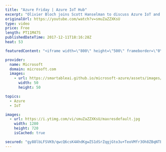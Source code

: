 ```yaml
---
title: "Azure Friday | Azure IoT Hub"
excerpt: "Olivier Bloch joins Scott Hanselman to discuss Azure IoT and how it is more than just about connecting IoT devices and sending telemetry to the Cloud. They also talk about Azure IoT device topics such as twins, provisioning, and lifecycle management.  For more information, see:  Azure IoT Hub - http://aka.ms/azureiotgetstarted"
originalUrl: https://youtube.com/watch?v=smuZaZZXKsU
type: video
price: Free
length: PT11M47S
publishedDateTime: 2017-12-11T18:16:28Z
heat: 53

featuredContent: "<iframe width=\"800\" height=\"500\" frameborder=\"0\" src=\"https://www.youtube.com/embed/smuZaZZXKsU\" allow=\"accelerometer; autoplay; encrypted-media; gyroscope; picture-in-picture\" allowfullscreen></iframe>"

provider:
  name: Microsoft
  domain: microsoft.com
  images:
    - url: https://smartableai.github.io/microsoft-azure/assets/images/organizations/microsoft.com-50x50.jpg
      width: 50
      height: 50

topics:
  - Azure
  - IoT

images:
  - url: https://i.ytimg.com/vi/smuZaZZXKsU/maxresdefault.jpg
    width: 1280
    height: 720
    isCached: true

secured: "gy88lbLFSVK9/qwcQ6csK4AhdKgwZS1dSrZqgjGto3u+TeoVMfr3Oh8ZBqNTEbljIvEWAbuFfGRTJGxLZ6VYKDoZKamH96LXoQRhmdL4CyZO3+Q7eAqm+l9blsEdLNLp2++RBke7mIfCf2a9hj+wOqyZ35RfRNkhrkOWiSsp3ZOsnP5BVCg54bELtUVX2XjA9wOCCCnbAFXWmuGNQGHGJ71K9YLgn01pyG1tAvhJtNHEST4XgapkdmooVuz1Ne8+jvYC0xDB2v2u6jyTLLND/Xu7MsxG/B/5JGtK5Ya9gPUTtDwnd79rZj96I1E4laRmZpiAKJmf2GvXo9RqYQ6VRDxxUCah8BhrcPpndI65+hbgsJerSJpwfYezgOM0xpuMJXuLc49ih1zGcJzuWsqKconRsLGXwG+yVMLrHhfwFaE=;kgLCUPryE+9f3zC1b7NSag=="
---
```


